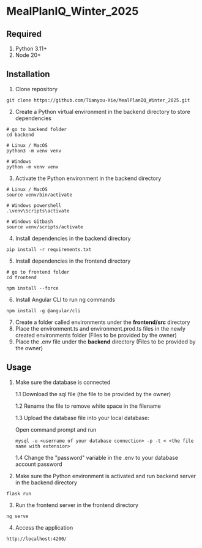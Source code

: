 # MealPlanIQ_Winter_2025

## Required

1. Python 3.11+
2. Node 20+

## Installation

1. Clone repository

```
git clone https://github.com/Tianyou-Xie/MealPlanIQ_Winter_2025.git
```

2. Create a Python virtual environment in the backend directory to store dependencies

```
# go to backend folder
cd backend
```

```
# Linux / MacOS
python3 -m venv venv

# Windows
python -m venv venv
```

3. Activate the Python environment in the backend directory

```
# Linux / MacOS
source venv/bin/activate

# Windows powershell
.\venv\Scripts\activate
```

```
# Windows Gitbash
source venv/scripts/activate
```

4. Install dependencies in the backend directory

```
pip install -r requirements.txt
```

5. Install dependencies in the frontend directory

```
# go to frontend folder
cd frontend
```

```
npm install --force
```

6. Install Angular CLI to run ng commands

```
npm install -g @angular/cli
```

7. Create a folder called environments under the **frontend/src** directory
8. Place the environment.ts and environment.prod.ts files in the newly created environments folder (Files to be provided by the owner)
9. Place the .env file under the **backend** directory (Files to be provided by the owner)

## Usage

1. Make sure the database is connected

   1.1 Download the sql file (the file to be provided by the owner)

   1.2 Rename the file to remove white space in the filename

   1.3 Upload the database file into your local database:

   Open command prompt and run

   ```
   mysql -u <username of your database connection> -p -t < <the file name with extension>
   ```

   1.4 Change the "password" variable in the .env to your database account password

2. Make sure the Python environment is activated and run backend server in the backend directory

```
flask run
```

3.  Run the frontend server in the frontend directory

```
ng serve
```

4. Access the application

```
http://localhost:4200/
```

